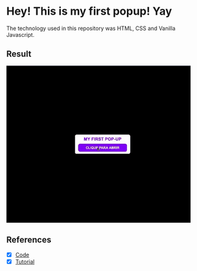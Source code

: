 # Hey! This is my first popup! Yay

The technology used in this repository was HTML, CSS and Vanilla Javascript.

## Result

![img](/assets/img/gif.gif)

## References

- [x] [Code](https://www.dropbox.com/s/yl52vn8iwilgaxt/modal-javascript_arquivos.zip?dl=0&file_subpath=%2Fmodal-javascript_arquivos)
- [x] [Tutorial](https://www.youtube.com/watch?v=fu-enUG2VEE)
